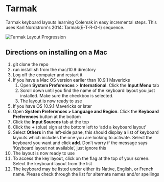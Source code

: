 Tarmak
======

Tarmak keyboard layouts learning Colemak in easy incremental steps. This uses Karl Nordstrom's 2014: Tarmak(E-T-R-O-I) sequence. 


![Tarmak Layout Progression](https://github.com/shelbyd/tarmak/raw/master/tarmak_e_t_r_o_i.png)

## Directions on installing on a Mac
1. git clone the repo
2. run install.sh from the mac/10.9 directory
4. Log off the computer and restart it
3. If you have a Mac OS version earlier than 10.9.1 Mavericks
   1. Open **System Preferences** > **International**. Click the **Input Menu** tab
   2. Scroll down until you find the name of the keyboard layout you just installed. Make sure the checkbox is selected.
   3. The layout is now ready to use
4. If you have OS 10.9.1 Mavericks or later
  1. Open **System Preferences > Language and Region**. Click the **Keyboard Preferences** button at the bottom
  1. Click the **Input Sources** tab at the top
  1. Click the **+** (plus) sign at the bottom left to ‘add a keyboard layout’
  1. Select **Others** in the left-side pane, this should display a list of keyboard layouts which includes the one you are looking to activate. Select the keyboard you want and click **add**. Don’t worry if the message says ‘Keyboard layout not available’, just ignore this
  1. The layout is now ready to use
5. To access the key layout, click on the flag at the top of your screen. Select the keyboard layout from the list
6. The keyboard may be listed under either its Native, English, or French name. Please check through the list for alternate names and/or spellings
